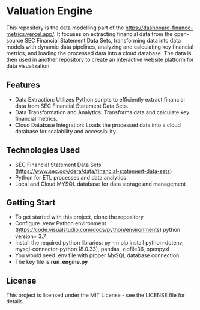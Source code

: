 # Valuation Engine

This repository is the data modelling part of the https://dashboard-finance-metrics.vercel.app/. It focuses on extracting financial data from the open-source SEC Financial Statement Data Sets, transforming data into data models with dynamic data pipelines, analyzing and calculating key financial metrics, and loading the processed data into a cloud database. The data is then used in another repository to create an interactive website platform for data visualization.

## Features
- Data Extraction: Utilizes Python scripts to efficiently extract financial data from SEC Financial Statement Data Sets.
- Data Transformation and Analytics: Transforms data and calculate key financial metrics.
- Cloud Database Integration: Loads the processed data into a cloud database for scalability and accessibility.

## Technologies Used
- SEC Financial Statement Data Sets (https://www.sec.gov/dera/data/financial-statement-data-sets)
- Python for ETL processes and data analytics
- Local and Cloud MYSQL database for data storage and management

## Getting Start
- To get started with this project, clone the repository
- Configure .venv Python environment (https://code.visualstudio.com/docs/python/environments)  python version= 3.7
- Install the required python libraries: py -m pip install python-dotenv, mysql-connector-python (8.0.33), pandas, zipfile36, openpyxl
- You would need .env file with proper MySQL database connection
- The key file is <b>run_engine.py</b> 

## License
This project is licensed under the MIT License - see the LICENSE file for details.
